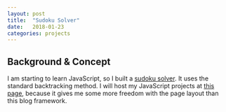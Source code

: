 ```yaml
---
layout: post
title:  "Sudoku Solver"
date:   2018-01-23 
categories: projects
---
```


<h2>Background & Concept</h2>
I am starting to learn JavaScript, so I built a <a href="/public/sudoku/index.html"> sudoku solver</a>.
It uses the standard backtracking method.
I will host my JavaScript projects at <a href="/public/index.html"> this page</a>, because it gives me some more freedom with the page layout than this blog framework. 
